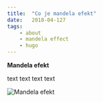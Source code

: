 ```yaml
---
title:  "Co je mandela efekt"
date:   2018-04-127
tags: 
    - about
    - mandela effect
    - hugo
---
```

**Mandela efekt**

<!--more-->

text text text text

![Mandela efekt](/image.png)

